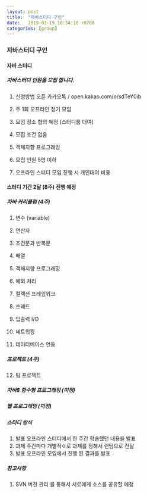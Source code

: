 ```yaml
---
layout: post
title:  "자바스터디 구인"
date:   2019-03-19 18:34:10 +0700
categories: [group]
---
```


### 자바스터디 구인 





#### 자바 스터디 

##### 자바스터디 인원을 모집 합니다.



1. 신청방법  오픈 카카오톡 / open.kakao.com/o/sdTeY0ib

1. 주 1회 오프라인 정기 모임

1. 모임 장소 협의 예정 (스터디룸 대여)

1. 모집 조건  없음

1. 객체지향 프로그래밍

1. 모집 인원  5명 이하

1. 오프라인 스터디 모임 진행 시 개인대여 비용


#### 스터디 기간 2달 (8주)  진행 예정 

#####  자바 커리큘럼 (4주)

1. 변수 (variable)

2. 연산자

3. 조건문과 반복문

4. 배열

5. 객체지향 프로그래밍

6. 예외 처리

7. 컬렉션 프레임워크 

8. 쓰레드

9. 입출력 I/O

10. 네트워킹 

11. 데이터베이스 연동

##### 프로젝트 (4주)

12. 팀 프로젝트 

##### 자바8 함수형 프로그래밍 (미정)

##### 웹 프로그래밍 (미정)

##### 스터디 방식

1. 발표 오프라인 스터디에서 한 주간 학습했던 내용을 발표
2. 과제 주간마다 개별적ㅇ로 과제를 정해서 랜덤으로 전달
3. 발표 오프라인 모임에서 진행 된 결과를 발표

##### 참고사항

1. SVN 버전 관리 를 통해서 서로에게 소스를 공유할 예정 

